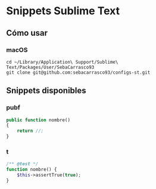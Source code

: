 # Snippets Sublime Text

## Cómo usar

### macOS
```
cd ~/Library/Application\ Support/Sublime\ Text/Packages/User/SebaCarrasco93
git clone git@github.com:sebacarrasco93/configs-st.git
```


## Snippets disponibles

### pubf

```php
public function nombre()
{
    return //;
}
```

### t

```php
/** @test */
function nombre() {
    $this->assertTrue(true);
}
```
